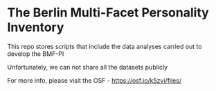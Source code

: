 # The Berlin Multi-Facet Personality Inventory

This repo stores scripts that include the data analyses carried out to develop the BMF-PI

Unfortunately, we can not share all the datasets publicly

For more info, please visit the OSF - https://osf.io/k5zvj/files/

